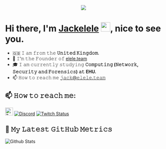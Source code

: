 <div align="center">
 <img src="https://readme-typing-svg.herokuapp.com?center=true&lines=Hello+World!;I+am+Jackelele;Welcome+to+my+profile!">

 </div>
 <h1>Hi there, I'm <a href="https://www.jack.elele.dev/">Jackelele</a> <img src="https://emojis.slackmojis.com/emojis/images/1579216111/7550/pikachu_wave.gif?1579216111" width="30"/>, nice to see you.</h1>

- 🇬🇧 𝙸 𝚊𝚖 𝚏𝚛𝚘𝚖 𝚝𝚑𝚎 <b>𝚄𝚗𝚒𝚝𝚎𝚍 𝙺𝚒𝚗𝚐𝚍𝚘𝚖</b>.
- 💼 𝙸'𝚖 𝚝𝚑𝚎 𝙵𝚘𝚞𝚗𝚍𝚎𝚛 𝚘𝚏 [elele.team](https://elele.team)
- 🎓 𝙸 𝚊𝚖 𝚌𝚞𝚛𝚛𝚎𝚗𝚝𝚕𝚢 𝚜𝚝𝚞𝚍𝚢𝚒𝚗𝚐 **𝙲𝚘𝚖𝚙𝚞𝚝𝚒𝚗𝚐 (𝙽𝚎𝚝𝚠𝚘𝚛𝚔, 𝚂𝚎𝚌𝚞𝚛𝚒𝚝𝚢 𝚊𝚗𝚍 𝙵𝚘𝚛𝚎𝚗𝚜𝚒𝚌𝚜) 𝚊𝚝 EHU.**
- 📫 𝙷𝚘𝚠 𝚝𝚘 𝚛𝚎𝚊𝚌𝚑 𝚖𝚎 𝚓𝚊𝚌𝚔@𝚎𝚕𝚎𝚕𝚎.𝚝𝚎𝚊𝚖


## 📫 𝙷𝚘𝚠 𝚝𝚘 𝚛𝚎𝚊𝚌𝚑 𝚖𝚎:
 <a href="https://twitter.com/Jackelele_"><img alt="Twitter" src="https://i.imgur.com/JEatbyV.png" width="25"></a>
 <a href="https://discord.gg/hJuVz6c"><img alt="Discord" src="https://img.shields.io/discord/557259781199626240"></a>
 <a href="https://twitch.tv/JackeleleHD"><img alt="Twitch Status" src="https://img.shields.io/twitch/status/JackeleleHD?style=social"></a>
</div>  

## 🔔 𝙼𝚢 𝙻𝚊𝚝𝚎𝚜𝚝 𝙶𝚒𝚝𝙷𝚞𝚋 𝙼𝚎𝚝𝚛𝚒𝚌𝚜

 <img src="https://metrics.lecoq.io/Jackelele?template=classic&base.header=0&languages=1&lines=1&notable=1&pagespeed=1&languages.limit=8&languages.sections=most-used&languages.colors=github&languages.threshold=0%25&languages.indepth=false&languages.recent.load=300&languages.recent.days=14&notable.repositories=false&pagespeed.url=.user.website&pagespeed.detailed=false&pagespeed.screenshot=false&config.timezone=Europe%2FLondon" alt="Github Stats" />

